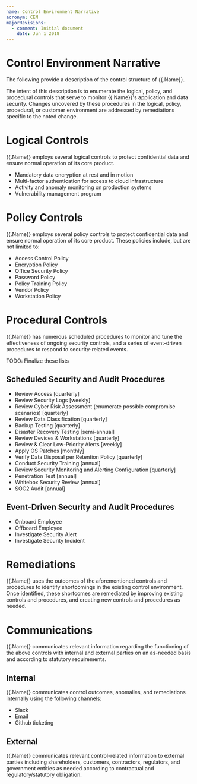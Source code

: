 ```yaml
---
name: Control Environment Narrative
acronym: CEN
majorRevisions:
  - comment: Initial document
    date: Jun 1 2018
---
```

# Control Environment Narrative

The following provide a description of the control structure of {{.Name}}.

The intent of this description is to enumerate the logical, policy, and procedural controls that serve to monitor {{.Name}}'s application and data security. Changes uncovered by these procedures in the logical, policy, procedural, or customer environment are addressed by remediations specific to the noted change.

# Logical Controls

{{.Name}} employs several logical controls to protect confidential data and ensure normal operation of its core product.

* Mandatory data encryption at rest and in motion
* Multi-factor authentication for access to cloud infrastructure
* Activity and anomaly monitoring on production systems
* Vulnerability management program

# Policy Controls

{{.Name}} employs several policy controls to protect confidential data and ensure normal operation of its core product. These policies include, but are not limited to:

* Access Control Policy
* Encryption Policy
* Office Security Policy
* Password Policy
* Policy Training Policy
* Vendor Policy
* Workstation Policy

# Procedural Controls

{{.Name}} has numerous scheduled procedures to monitor and tune the effectiveness of ongoing security controls, and a series of event-driven procedures to respond to security-related events.

TODO: Finalize these lists

## Scheduled Security and Audit Procedures

* Review Access \[quarterly]
* Review Security Logs \[weekly]
* Review Cyber Risk Assessment (enumerate possible compromise scenarios) \[quarterly]
* Review Data Classification \[quarterly]
* Backup Testing \[quarterly]
* Disaster Recovery Testing \[semi-annual]
* Review Devices & Workstations \[quarterly]
* Review & Clear Low-Priority Alerts \[weekly]
* Apply OS Patches \[monthly]
* Verify Data Disposal per Retention Policy \[quarterly]
* Conduct Security Training \[annual]
* Review Security Monitoring and Alerting Configuration \[quarterly]
* Penetration Test \[annual]
* Whitebox Security Review \[annual]
* SOC2 Audit \[annual]

## Event-Driven Security and Audit Procedures

* Onboard Employee
* Offboard Employee
* Investigate Security Alert
* Investigate Security Incident

# Remediations

{{.Name}} uses the outcomes of the aforementioned controls and procedures to identify shortcomings in the existing control environment. Once identified, these shortcomes are remediated by improving existing controls and procedures, and creating new controls and procedures as needed.

# Communications

{{.Name}} communicates relevant information regarding the functioning of the above controls with internal and external parties on an as-needed basis and according to statutory requirements.

## Internal

{{.Name}} communicates control outcomes, anomalies, and remediations internally using the following channels:

* Slack
* Email
* Github ticketing

## External

{{.Name}} communicates relevant control-related information to external parties including shareholders, customers, contractors, regulators, and government entities as needed according to contractual and regulatory/statutory obligation.
